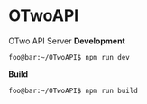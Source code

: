 # OTwoAPI
OTwo API Server
**Development**
```console
foo@bar:~/OTwoAPI$ npm run dev
```
**Build**
```console
foo@bar:~/OTwoAPI$ npm run build
```
